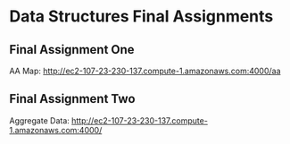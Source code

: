 # Data Structures Final Assignments

## Final Assignment One 

AA Map: http://ec2-107-23-230-137.compute-1.amazonaws.com:4000/aa

## Final Assignment Two

Aggregate Data: http://ec2-107-23-230-137.compute-1.amazonaws.com:4000/